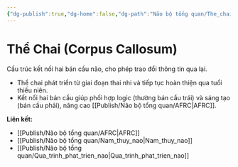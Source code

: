 ```yaml
---
{"dg-publish":true,"dg-home":false,"dg-path":"Não bộ tổng quan/The_chai.md","permalink":"/nao-bo-tong-quan/the-chai/","dgPassFrontmatter":true,"noteIcon":"","created":"2025-01-01T22:47:22.400+07:00","updated":"2025-01-05T09:08:44.497+07:00"}
---
```


# Thể Chai (Corpus Callosum)

Cấu trúc kết nối hai bán cầu não, cho phép trao đổi thông tin qua lại.

- Thể chai phát triển từ giai đoạn thai nhi và tiếp tục hoàn thiện qua tuổi thiếu niên.
- Kết nối hai bán cầu giúp phối hợp logic (thường bán cầu trái) và sáng tạo (bán cầu phải), nâng cao [[Publish/Não bộ tổng quan/AFRC\|AFRC]].

**Liên kết:**
- [[Publish/Não bộ tổng quan/AFRC\|AFRC]]
- [[Publish/Não bộ tổng quan/Nam_thuy_nao\|Nam_thuy_nao]]
- [[Publish/Não bộ tổng quan/Qua_trinh_phat_trien_nao\|Qua_trinh_phat_trien_nao]]